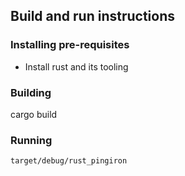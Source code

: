 ## Build and run instructions

### Installing pre-requisites

- Install rust and its tooling

### Building

cargo build

### Running

```bash
target/debug/rust_pingiron
```